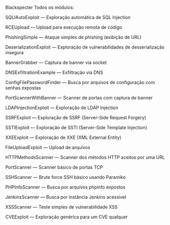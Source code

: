 Blackspecter
Todos os módulos:

SQLIAutoExploit — Exploração automática de SQL Injection

RCEUpload — Upload para execução remota de código

PhishingSimple — Ataque simples de phishing (exibição de URL)

DeserializationExploit — Exploração de vulnerabilidades de desserialização insegura

BannerGrabber — Captura de banner via socket

DNSExfiltrationExample — Exfiltração via DNS 

ConfigFilePasswordFinder — Busca por arquivos de configuração com senhas expostas

PortScannerWithBanner — Scanner de portas com captura de banner

LDAPInjectionExploit — Exploração de LDAP Injection

SSRFExploit — Exploração de SSRF (Server-Side Request Forgery)

SSTIExploit — Exploração de SSTI (Server-Side Template Injection)

XXEExploit — Exploração de XXE (XML External Entity)

FileUploadExploit — Upload de arquivos 

HTTPMethodsScanner — Scanner dos métodos HTTP aceitos por uma URL

PortScanner — Scanner básico de portas TCP

SSHScanner — Brute force SSH básico usando Paramiko

PHPInfoScanner — Busca por arquivos phpinfo expostos

JenkinsScanner — Busca por instância Jenkins acessível

XSSScanner — Teste simples de vulnerabilidade XSS

CVEExploit — Exploração genérica para um CVE qualquer 
